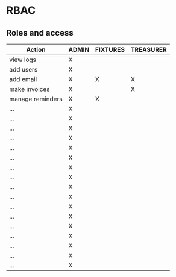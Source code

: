 # RBAC

## Roles and access

| Action           | ADMIN | FIXTURES | TREASURER |
| ---------------- | ----- | -------- | --------- |
| view logs        |   X   |          |           |
| add users        |   X   |          |           |
| add email        |   X   |    X     |     X     |
| make invoices    |   X   |          |     X     |
| manage reminders |   X   |    X     |           |
| ...              |   X   |          |           |
| ...              |   X   |          |           |
| ...              |   X   |          |           |
| ...              |   X   |          |           |
| ...              |   X   |          |           |
| ...              |   X   |          |           |
| ...              |   X   |          |           |
| ...              |   X   |          |           |
| ...              |   X   |          |           |
| ...              |   X   |          |           |
| ...              |   X   |          |           |
| ...              |   X   |          |           |
| ...              |   X   |          |           |
| ...              |   X   |          |           |
| ...              |   X   |          |           |
| ...              |   X   |          |           |
| ...              |   X   |          |           |
